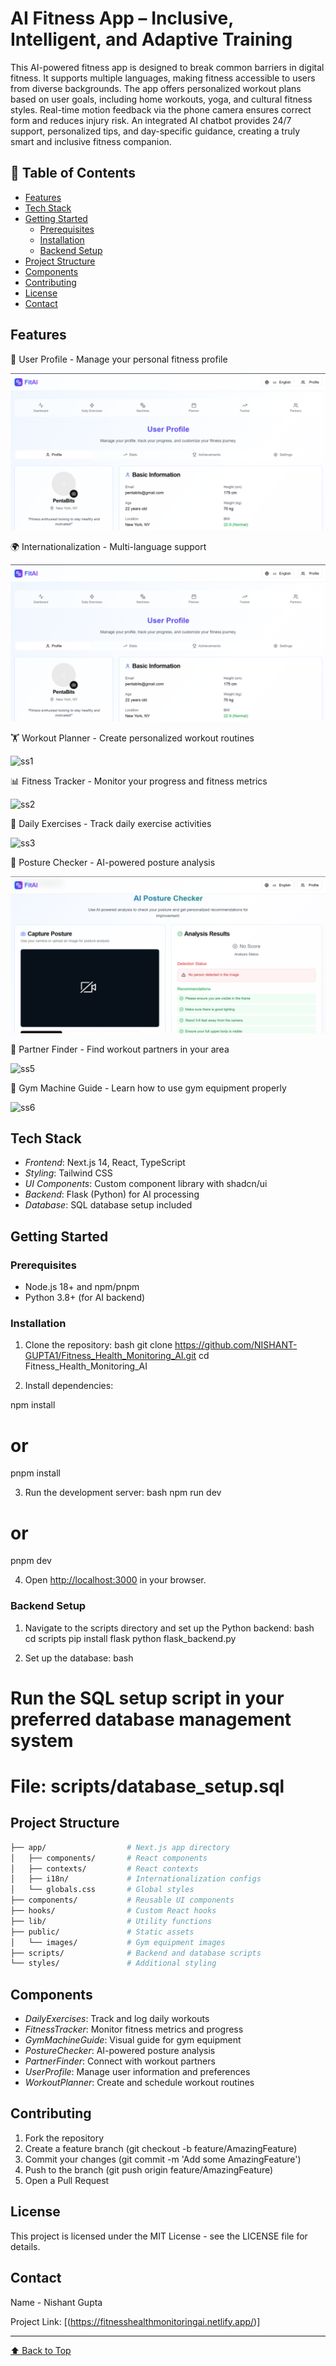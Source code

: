 #  AI Fitness App – Inclusive, Intelligent, and Adaptive Training
This AI-powered fitness app is designed to break common barriers in digital fitness. It supports multiple languages, making fitness accessible to users from diverse backgrounds. The app offers personalized workout plans based on user goals, including home workouts, yoga, and cultural fitness styles. Real-time motion feedback via the phone camera ensures correct form and reduces injury risk. An integrated AI chatbot provides 24/7 support, personalized tips, and day-specific guidance, creating a truly smart and inclusive fitness companion.
           


## 📑 Table of Contents

- [Features](#features)
- [Tech Stack](#tech-stack)
- [Getting Started](#getting-started)
  - [Prerequisites](#prerequisites)
  - [Installation](#installation)
  - [Backend Setup](#backend-setup)
- [Project Structure](#project-structure)
- [Components](#components)
- [Contributing](#contributing)
- [License](#license)
- [Contact](#contact)

## Features


👤 User Profile - Manage your personal fitness profile  

![ss7](https://github.com/NISHANT-GUPTA1/Fitness_Health_Monitoring_AI/blob/289d9f6fcee79ae83ff904cc67a3f4a7c2a630c8/public/images/Screenshot%202025-07-06%20174307.png)


🌍 Internationalization - Multi-language support  

![ss8](https://github.com/NISHANT-GUPTA1/Fitness_Health_Monitoring_AI/blob/3c4e748ed0c7d61dd5b09ea0b823de45759ca728/public/images/image.png)

🏋 Workout Planner - Create personalized workout routines  

![ss1](https://github.com/user-attachments/assets/da0e9c58-91f3-4f1b-97b6-69ec4ff9416d)


📊 Fitness Tracker - Monitor your progress and fitness metrics  

![ss2](https://github.com/user-attachments/assets/e166a4fd-1d47-4da4-b742-0bd77d56b24b)

🏃 Daily Exercises - Track daily exercise activities 

![ss3](https://github.com/user-attachments/assets/3ce409fb-0782-452e-b868-4bc5a216d948)

🧘 Posture Checker - AI-powered posture analysis  

![ss4](https://github.com/NISHANT-GUPTA1/Fitness_Health_Monitoring_AI/blob/61ee8096585d7e0e437a656cb8fc4656fb4f00a2/public/images/Screenshot%202025-07-06%20174603.png)

🤝 Partner Finder - Find workout partners in your area  

![ss5](https://github.com/user-attachments/assets/c9e584f7-0699-47ff-88df-8cfda9a4e77f)

💪 Gym Machine Guide - Learn how to use gym equipment properly  

![ss6](https://github.com/user-attachments/assets/04bd67eb-d922-4181-a8d3-0f2aa4fd6bbb)


## Tech Stack

- *Frontend*: Next.js 14, React, TypeScript
- *Styling*: Tailwind CSS
- *UI Components*: Custom component library with shadcn/ui
- *Backend*: Flask (Python) for AI processing
- *Database*: SQL database setup included

## Getting Started

### Prerequisites

- Node.js 18+ and npm/pnpm
- Python 3.8+ (for AI backend)

### Installation

1. Clone the repository:
bash
git clone https://github.com/NISHANT-GUPTA1/Fitness_Health_Monitoring_AI.git
cd Fitness_Health_Monitoring_AI


2. Install dependencies:

npm install
# or
pnpm install


3. Run the development server:
bash
npm run dev
# or
pnpm dev


4. Open [http://localhost:3000](http://localhost:3000) in your browser.

### Backend Setup

1. Navigate to the scripts directory and set up the Python backend:
bash
cd scripts
pip install flask
python flask_backend.py


2. Set up the database:
bash
# Run the SQL setup script in your preferred database management system
# File: scripts/database_setup.sql

## Project Structure

```bash
├── app/                  # Next.js app directory
│   ├── components/       # React components
│   ├── contexts/         # React contexts
│   ├── i18n/             # Internationalization configs
│   └── globals.css       # Global styles
├── components/           # Reusable UI components
├── hooks/                # Custom React hooks
├── lib/                  # Utility functions
├── public/               # Static assets
│   └── images/           # Gym equipment images
├── scripts/              # Backend and database scripts
└── styles/               # Additional styling
```


## Components

- *DailyExercises*: Track and log daily workouts
- *FitnessTracker*: Monitor fitness metrics and progress
- *GymMachineGuide*: Visual guide for gym equipment
- *PostureChecker*: AI-powered posture analysis
- *PartnerFinder*: Connect with workout partners
- *UserProfile*: Manage user information and preferences
- *WorkoutPlanner*: Create and schedule workout routines

## Contributing

1. Fork the repository
2. Create a feature branch (git checkout -b feature/AmazingFeature)
3. Commit your changes (git commit -m 'Add some AmazingFeature')
4. Push to the branch (git push origin feature/AmazingFeature)
5. Open a Pull Request

## License

This project is licensed under the MIT License - see the LICENSE file for details.

## Contact

Name - Nishant Gupta

Project Link: [(https://fitnesshealthmonitoringai.netlify.app/)]

---

[⬆ Back to Top](#fitness-health-monitoring-ai)


